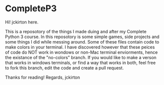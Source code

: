 # CompleteP3

Hi! jckirton here.

This is a reposotory of the things I made duing and after my Complete Python 3 course.
In this reposotory is some simple games, side projects and some things I did while messing around.
Some of these files contain code to make colors in your terminal.
I have discovered however that these peices of code do NOT work in wondows or non-Mac terminal enviorments, hence the existance of the "no-colors" branch.
If you would like to make a verson that works in windows terminals, or find a way that works in both, feel free to fork this branch, edit the code and create a pull request.

Thanks for reading!
Regards, jckirton
